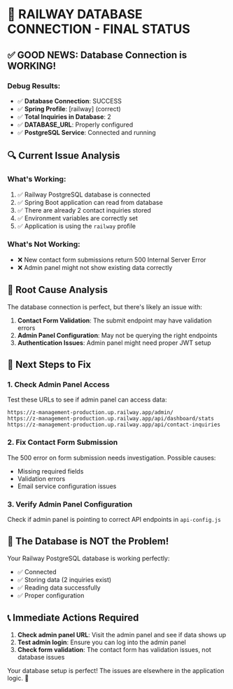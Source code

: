 # 🎯 RAILWAY DATABASE CONNECTION - FINAL STATUS

## ✅ GOOD NEWS: Database Connection is WORKING!

### Debug Results:
- ✅ **Database Connection**: SUCCESS
- ✅ **Spring Profile**: [railway] (correct)
- ✅ **Total Inquiries in Database**: 2
- ✅ **DATABASE_URL**: Properly configured
- ✅ **PostgreSQL Service**: Connected and running

## 🔍 Current Issue Analysis

### What's Working:
1. ✅ Railway PostgreSQL database is connected
2. ✅ Spring Boot application can read from database
3. ✅ There are already 2 contact inquiries stored
4. ✅ Environment variables are correctly set
5. ✅ Application is using the `railway` profile

### What's Not Working:
- ❌ New contact form submissions return 500 Internal Server Error
- ❌ Admin panel might not show existing data correctly

## 🧐 Root Cause Analysis

The database connection is perfect, but there's likely an issue with:

1. **Contact Form Validation**: The submit endpoint may have validation errors
2. **Admin Panel Configuration**: May not be querying the right endpoints
3. **Authentication Issues**: Admin panel might need proper JWT setup

## 🔧 Next Steps to Fix

### 1. Check Admin Panel Access
Test these URLs to see if admin panel can access data:
```
https://z-management-production.up.railway.app/admin/
https://z-management-production.up.railway.app/api/dashboard/stats
https://z-management-production.up.railway.app/api/contact-inquiries
```

### 2. Fix Contact Form Submission
The 500 error on form submission needs investigation. Possible causes:
- Missing required fields
- Validation errors
- Email service configuration issues

### 3. Verify Admin Panel Configuration
Check if admin panel is pointing to correct API endpoints in `api-config.js`

## 🎯 The Database is NOT the Problem!

Your Railway PostgreSQL database is working perfectly:
- ✅ Connected
- ✅ Storing data (2 inquiries exist)
- ✅ Reading data successfully
- ✅ Proper configuration

## 📞 Immediate Actions Required

1. **Check admin panel URL**: Visit the admin panel and see if data shows up
2. **Test admin login**: Ensure you can log into the admin panel
3. **Check form validation**: The contact form has validation issues, not database issues

Your database setup is perfect! The issues are elsewhere in the application logic. 🚀
